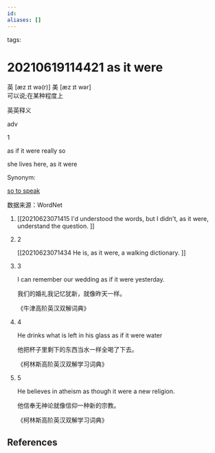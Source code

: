 ```yaml
---
id: 
aliases: []
---
```

tags: 

# 20210619114421 as it were

英 [æz ɪt wə(r)]   美 [æz ɪt wər]  
可以说;在某种程度上

英英释义

adv

1

as if it were really so

she lives here, as it were

Synonym:

[so to speak](https://fanyi.baidu.com/#en/zh/so%20to%20speak)

数据来源：WordNet



1.  [[20210623071415 I'd understood the words, but I didn't, as it were, understand the question. ]]
    
    
    
2.  2
    
    [[20210623071434 He is, as it were, a walking dictionary. ]]
    
    
    
3.  3
    
    I can remember our wedding as if it were yesterday. 
    
    我们的婚礼我记忆犹新，就像昨天一样。
    
    《牛津高阶英汉双解词典》
    
4.  4
    
    He drinks what is left in his glass as if it were water 
    
    他把杯子里剩下的东西当水一样全喝了下去。
    
    《柯林斯高阶英汉双解学习词典》
    
5.  5
    
    He believes in atheism as though it were a new religion. 
    
    他信奉无神论就像信仰一种新的宗教。
    
    《柯林斯高阶英汉双解学习词典》

## References

